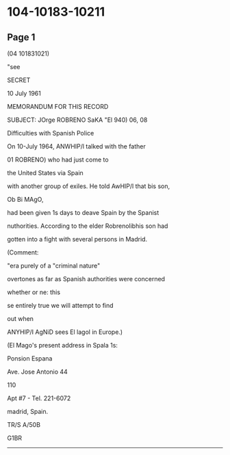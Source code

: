 # 104-10183-10211

## Page 1

(04 101831021)

"see

SECRET

10 July 1961

MEMORANDUM FOR THIS RECORD

SUBJECT: JOrge ROBRENO SaKA "El 940) 06, 08

Difficulties with Spanish Police

On 10-July 1964, ANWHIP/l talked with the father

01 ROBRENO) who had just come to

the United States via Spain

with another group of exiles. He told AwHIP/l that bis son,

Ob Bi MAgO,

had been given 1s days to deave Spain by the Spanist

nuthorities. According to the elder Robrenolibhis son had

gotten into a fight with several persons in Madrid.

(Comment:

"era purely of a "criminal nature"

overtones as far as Spanish authorities were concerned

whether or ne: this

se entirely true we will attempt to find

out when

ANYHIP/I AgNiD sees El lagol in Europe.)

(El Mago's present address in Spala 1s:

Ponsion Espana

Ave. Jose Antonio 44

110

Apt #7 - Tel. 221-6072

madrid, Spain.

TR/S A/50B

G1BR

---

